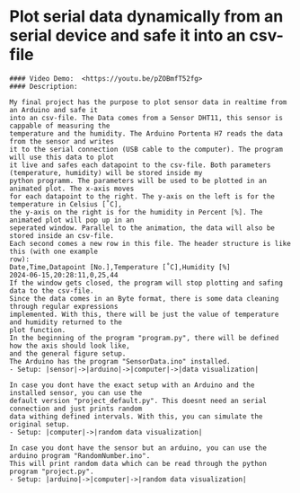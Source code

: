 # Plot serial data dynamically from an serial device and safe it into an csv-file
    #### Video Demo:  <https://youtu.be/pZOBmfT52fg>
    #### Description:

    My final project has the purpose to plot sensor data in realtime from an Arduino and safe it
    into an csv-file. The Data comes from a Sensor DHT11, this sensor is cappable of measuring the
    temperature and the humidity. The Arduino Portenta H7 reads the data from the sensor and writes
    it to the serial connection (USB cable to the computer). The program will use this data to plot
    it live and safes each datapoint to the csv-file. Both parameters (temperature, humidity) will be stored inside my
    python programm. The parameters will be used to be plotted in an animated plot. The x-axis moves
    for each datapoint to the right. The y-axis on the left is for the temperature in Celsius [˚C],
    the y-axis on the right is for the humidity in Percent [%]. The animated plot will pop up in an
    seperated window. Parallel to the animation, the data will also be stored inside an csv-file.
    Each second comes a new row in this file. The header structure is like this (with one example
    row):
    Date,Time,Datapoint [No.],Temperature [˚C],Humidity [%]
    2024-06-15,20:28:11,0,25,44
    If the window gets closed, the program will stop plotting and safing data to the csv-file.
    Since the data comes in an Byte format, there is some data cleaning through regular expressions
    implemented. With this, there will be just the value of temperature and humidity returned to the
    plot function.
    In the beginning of the program "program.py", there will be defined how the axis should look like,
    and the general figure setup.
    The Arduino has the program "SensorData.ino" installed.
    - Setup: |sensor|->|arduino|->|computer|->|data visualization|

    In case you dont have the exact setup with an Arduino and the installed sensor, you can use the
    default version "project_default.py". This doesnt need an serial connection and just prints random
    data withing defined intervals. With this, you can simulate the original setup.
    - Setup: |computer|->|random data visualization|

    In case you dont have the sensor but an arduino, you can use the arduino program "RandomNumber.ino".
    This will print random data which can be read through the python program "project.py".
    - Setup: |arduino|->|computer|->|random data visualization|

